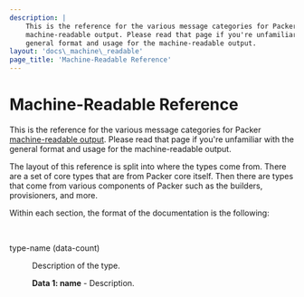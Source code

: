 ```yaml
---
description: |
    This is the reference for the various message categories for Packer
    machine-readable output. Please read that page if you're unfamiliar with the
    general format and usage for the machine-readable output.
layout: 'docs\_machine\_readable'
page_title: 'Machine-Readable Reference'
---
```


# Machine-Readable Reference

This is the reference for the various message categories for Packer
[machine-readable output](/docs/command-line/machine-readable.html). Please read
that page if you're unfamiliar with the general format and usage for the
machine-readable output.

The layout of this reference is split into where the types come from. There are
a set of core types that are from Packer core itself. Then there are types that
come from various components of Packer such as the builders, provisioners, and
more.

Within each section, the format of the documentation is the following:

<br>

<dl>
<dt>
type-name (data-count)
</dt>
<dd>
    <p>Description of the type.</p>
    <p>
    <strong>Data 1: name</strong> - Description.
    </p>

</dd>
</dl>
